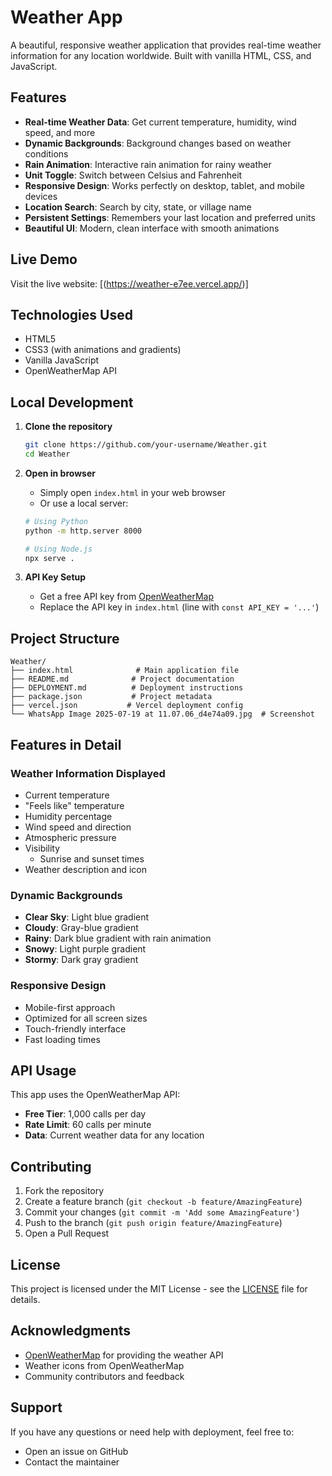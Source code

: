 #  Weather App

A beautiful, responsive weather application that provides real-time weather information for any location worldwide. Built with vanilla HTML, CSS, and JavaScript.

##  Features

- **Real-time Weather Data**: Get current temperature, humidity, wind speed, and more
- **Dynamic Backgrounds**: Background changes based on weather conditions
- **Rain Animation**: Interactive rain animation for rainy weather
- **Unit Toggle**: Switch between Celsius and Fahrenheit
- **Responsive Design**: Works perfectly on desktop, tablet, and mobile devices
- **Location Search**: Search by city, state, or village name
- **Persistent Settings**: Remembers your last location and preferred units
- **Beautiful UI**: Modern, clean interface with smooth animations

##  Live Demo

Visit the live website: [(https://weather-e7ee.vercel.app/)]

##  Technologies Used

- HTML5
- CSS3 (with animations and gradients)
- Vanilla JavaScript
- OpenWeatherMap API

##  Local Development

1. **Clone the repository**
   ```bash
   git clone https://github.com/your-username/Weather.git
   cd Weather
   ```

2. **Open in browser**
   - Simply open `index.html` in your web browser
   - Or use a local server:
   ```bash
   # Using Python
   python -m http.server 8000
   
   # Using Node.js
   npx serve .
   ```

3. **API Key Setup**
   - Get a free API key from [OpenWeatherMap](https://openweathermap.org/api)
   - Replace the API key in `index.html` (line with `const API_KEY = '...'`)

##  Project Structure

```
Weather/
├── index.html              # Main application file
├── README.md              # Project documentation
├── DEPLOYMENT.md          # Deployment instructions
├── package.json           # Project metadata
├── vercel.json           # Vercel deployment config
└── WhatsApp Image 2025-07-19 at 11.07.06_d4e74a09.jpg  # Screenshot
```

##  Features in Detail

### Weather Information Displayed
- Current temperature
- "Feels like" temperature
- Humidity percentage
- Wind speed and direction
- Atmospheric pressure
- Visibility
   - Sunrise and sunset times
- Weather description and icon

### Dynamic Backgrounds
- **Clear Sky**: Light blue gradient
- **Cloudy**: Gray-blue gradient
- **Rainy**: Dark blue gradient with rain animation
- **Snowy**: Light purple gradient
- **Stormy**: Dark gray gradient

### Responsive Design
- Mobile-first approach
- Optimized for all screen sizes
- Touch-friendly interface
- Fast loading times

##  API Usage

This app uses the OpenWeatherMap API:
- **Free Tier**: 1,000 calls per day
- **Rate Limit**: 60 calls per minute
- **Data**: Current weather data for any location

##  Contributing

1. Fork the repository
2. Create a feature branch (`git checkout -b feature/AmazingFeature`)
3. Commit your changes (`git commit -m 'Add some AmazingFeature'`)
4. Push to the branch (`git push origin feature/AmazingFeature`)
5. Open a Pull Request

##  License

This project is licensed under the MIT License - see the [LICENSE](LICENSE.unknown) file for details.

##  Acknowledgments

- [OpenWeatherMap](https://openweathermap.org/) for providing the weather API
- Weather icons from OpenWeatherMap
- Community contributors and feedback

##  Support

If you have any questions or need help with deployment, feel free to:
- Open an issue on GitHub
- Contact the maintainer
